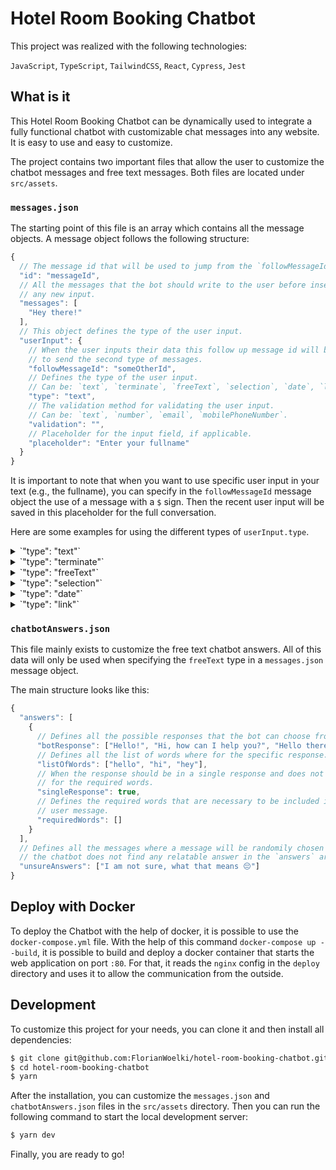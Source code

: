 # Hotel Room Booking Chatbot

This project was realized with the following technologies:

`JavaScript`, `TypeScript`, `TailwindCSS`, `React`, `Cypress`, `Jest`

## What is it

This Hotel Room Booking Chatbot can be dynamically used to integrate a fully
functional chatbot with customizable chat messages into any website. It is easy
to use and easy to customize.

The project contains two important files that allow the user to customize the
chatbot messages and free text messages. Both files are located under `src/assets`.

### `messages.json`

The starting point of this file is an array which contains all the message objects.
A message object follows the following structure:

```js
{
  // The message id that will be used to jump from the `followMessageId` field.
  "id": "messageId",
  // All the messages that the bot should write to the user before inserting
  // any new input.
  "messages": [
    "Hey there!"
  ],
  // This object defines the type of the user input.
  "userInput": {
    // When the user inputs their data this follow up message id will be used
    // to send the second type of messages.
    "followMessageId": "someOtherId",
    // Defines the type of the user input.
    // Can be: `text`, `terminate`, `freeText`, `selection`, `date`, `link`.
    "type": "text",
    // The validation method for validating the user input.
    // Can be: `text`, `number`, `email`, `mobilePhoneNumber`.
    "validation": "",
    // Placeholder for the input field, if applicable.
    "placeholder": "Enter your fullname"
  }
}
```

It is important to note that when you want to use specific user input in your
text (e.g., the fullname), you can specify in the `followMessageId` message object
the use of a message with a `$` sign. Then the recent user input will be saved
in this placeholder for the full conversation.

Here are some examples for using the different types of `userInput.type`.

<details>
  <summary>`"type": "text"`</summary>

  ```js
  {
    "userInput": {
      "followMessageId": "someOtherId",
      "type": "text",
      "validation": "text",
      "placeholder": "Enter your fullname"
    }
  }
  ```
</details>

<details>
  <summary>`"type": "terminate"`</summary>

  Does not need any other field because at this point, it terminates the chatbot
  and no additional input is required.
</details>

<details>
  <summary>`"type": "freeText"`</summary>

  This allows the user to communicate freely with the chatbot with the given
  answers specified in `chatbotAnswers.json`.

  ```js
  {
    "userInput": {
      "type": "freeText",
      "placeholder": "Enter your message"
    }
  }
  ```
</details>

<details>
  <summary>`"type": "selection"`</summary>

  Defines some kind of selection of `n` selections.

  ```js
  {
    "userInput": {
      "type": "selection",
      "selections": [
        { "value": "Book a Room", "followMessageId": "howManyAdults" },
        { "value": "Arrange a Call Back", "followMessageId": "callBack" },
        { "value": "Something else", "followMessageId": "customMessage" }
      ]
    }
  }
  ```
</details>

<details>
  <summary>`"type": "date"`</summary>

  Allows the user to specify a date range.

  ```js
  {
    "userInput": {
      "followMessageId": "breakfastIncluded",
      "type": "date"
    }
  }
  ```
</details>

<details>
  <summary>`"type": "link"`</summary>

  Allows the user to specify a link that is clickable and will open in a new tab.

  ```js
  {
    "userInput": {
      "type": "link",
      "href": "https://google.com",
      "placeholder": "Go to Google",
      "followMessageId": "endOfConversation"
    }
  }
  ```
</details>

### `chatbotAnswers.json`

This file mainly exists to customize the free text chatbot answers.
All of this data will only be used when specifying the `freeText` type in
a `messages.json` message object.

The main structure looks like this:

```js
{
  "answers": [
    {
      // Defines all the possible responses that the bot can choose from.
      "botResponse": ["Hello!", "Hi, how can I help you?", "Hello there 😀"],
      // Defines all the list of words where for the specific response.
      "listOfWords": ["hello", "hi", "hey"],
      // When the response should be in a single response and does not check
      // for the required words.
      "singleResponse": true,
      // Defines the required words that are necessary to be included in the
      // user message.
      "requiredWords": []
    }
  ],
  // Defines all the messages where a message will be randomily chosen when
  // the chatbot does not find any relatable answer in the `answers` array.
  "unsureAnswers": ["I am not sure, what that means 😔"]
}
```

## Deploy with Docker

To deploy the Chatbot with the help of docker, it is possible to use the
`docker-compose.yml` file. With the help of this command `docker-compose up --build`,
it is possible to build and deploy a docker container that starts the web
application on port `:80`. For that, it reads the `nginx` config in the `deploy`
directory and uses it to allow the communication from the outside.

## Development

To customize this project for your needs, you can clone it and then install all
dependencies:

```sh
$ git clone git@github.com:FlorianWoelki/hotel-room-booking-chatbot.git
$ cd hotel-room-booking-chatbot
$ yarn
```

After the installation, you can customize the `messages.json` and `chatbotAnswers.json`
files in the `src/assets` directory. Then you can run the following command to
start the local development server:

```sh
$ yarn dev
```

Finally, you are ready to go!
